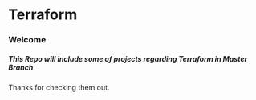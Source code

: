 # Terraform
### Welcome
##### This Repo will include some of projects regarding Terraform in Master Branch

Thanks for checking them out.
